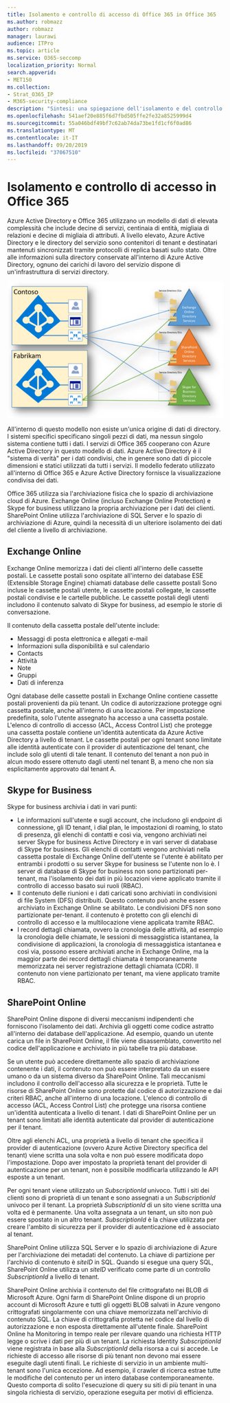 ```yaml
---
title: Isolamento e controllo di accesso di Office 365 in Office 365
ms.author: robmazz
author: robmazz
manager: laurawi
audience: ITPro
ms.topic: article
ms.service: O365-seccomp
localization_priority: Normal
search.appverid:
- MET150
ms.collection:
- Strat_O365_IP
- M365-security-compliance
description: "Sintesi: una spiegazione dell'isolamento e del controllo di accesso all'interno delle diverse applicazioni di Office 365."
ms.openlocfilehash: 541aef20e885f6d7fbd505ffe2fe32a8525999d4
ms.sourcegitcommit: 55a046bdf49bf7c62ab74da73be1fd1cf6f0ad86
ms.translationtype: MT
ms.contentlocale: it-IT
ms.lasthandoff: 09/20/2019
ms.locfileid: "37067510"
---
```

# <a name="isolation-and-access-control-in-office-365"></a>Isolamento e controllo di accesso in Office 365

Azure Active Directory e Office 365 utilizzano un modello di dati di elevata complessità che include decine di servizi, centinaia di entità, migliaia di relazioni e decine di migliaia di attributi. A livello elevato, Azure Active Directory e le directory del servizio sono contenitori di tenant e destinatari mantenuti sincronizzati tramite protocolli di replica basati sullo stato. Oltre alle informazioni sulla directory conservate all'interno di Azure Active Directory, ognuno dei carichi di lavoro del servizio dispone di un'infrastruttura di servizi directory.
 
![Sincronizzazione dei dati del tenant di Office 365](media/office-365-isolation-tenant-data-sync.png)

All'interno di questo modello non esiste un'unica origine di dati di directory. I sistemi specifici specificano singoli pezzi di dati, ma nessun singolo sistema contiene tutti i dati. I servizi di Office 365 cooperano con Azure Active Directory in questo modello di dati. Azure Active Directory è il "sistema di verità" per i dati condivisi, che in genere sono dati di piccole dimensioni e statici utilizzati da tutti i servizi. Il modello federato utilizzato all'interno di Office 365 e Azure Active Directory fornisce la visualizzazione condivisa dei dati.

Office 365 utilizza sia l'archiviazione fisica che lo spazio di archiviazione cloud di Azure. Exchange Online (incluso Exchange Online Protection) e Skype for business utilizzano la propria archiviazione per i dati dei clienti. SharePoint Online utilizza l'archiviazione di SQL Server e lo spazio di archiviazione di Azure, quindi la necessità di un ulteriore isolamento dei dati del cliente a livello di archiviazione.

## <a name="exchange-online"></a>Exchange Online

Exchange Online memorizza i dati dei clienti all'interno delle cassette postali. Le cassette postali sono ospitate all'interno dei database ESE (Extensible Storage Engine) chiamati database delle cassette postali Sono incluse le cassette postali utente, le cassette postali collegate, le cassette postali condivise e le cartelle pubbliche. Le cassette postali degli utenti includono il contenuto salvato di Skype for business, ad esempio le storie di conversazione.

Il contenuto della cassetta postale dell'utente include:

- Messaggi di posta elettronica e allegati e-mail
- Informazioni sulla disponibilità e sul calendario
- Contacts
- Attività
- Note
- Gruppi
- Dati di inferenza

Ogni database delle cassette postali in Exchange Online contiene cassette postali provenienti da più tenant. Un codice di autorizzazione protegge ogni cassetta postale, anche all'interno di una locazione. Per impostazione predefinita, solo l'utente assegnato ha accesso a una cassetta postale. L'elenco di controllo di accesso (ACL, Access Control List) che protegge una cassetta postale contiene un'identità autenticata da Azure Active Directory a livello di tenant. Le cassette postali per ogni tenant sono limitate alle identità autenticate con il provider di autenticazione del tenant, che include solo gli utenti di tale tenant. Il contenuto del tenant a non può in alcun modo essere ottenuto dagli utenti nel tenant B, a meno che non sia esplicitamente approvato dal tenant A.

## <a name="skype-for-business"></a>Skype for Business

Skype for business archivia i dati in vari punti:

- Le informazioni sull'utente e sugli account, che includono gli endpoint di connessione, gli ID tenant, i dial plan, le impostazioni di roaming, lo stato di presenza, gli elenchi di contatti e così via, vengono archiviati nei server Skype for business Active Directory e in vari server di database di Skype for business. Gli elenchi di contatti vengono archiviati nella cassetta postale di Exchange Online dell'utente se l'utente è abilitato per entrambi i prodotti o su server Skype for business se l'utente non lo è. I server di database di Skype for business non sono partizionati per-tenant, ma l'isolamento dei dati in più locazioni viene applicato tramite il controllo di accesso basato sui ruoli (RBAC).
- Il contenuto delle riunioni e i dati caricati sono archiviati in condivisioni di file System (DFS) distribuiti. Questo contenuto può anche essere archiviato in Exchange Online se abilitato. Le condivisioni DFS non sono partizionate per-tenant. il contenuto è protetto con gli elenchi di controllo di accesso e la multilocazione viene applicata tramite RBAC.
- I record dettagli chiamata, ovvero la cronologia delle attività, ad esempio la cronologia delle chiamate, le sessioni di messaggistica istantanea, la condivisione di applicazioni, la cronologia di messaggistica istantanea e così via, possono essere archiviati anche in Exchange Online, ma la maggior parte dei record dettagli chiamata è temporaneamente memorizzata nei server registrazione dettagli chiamata (CDR). Il contenuto non viene partizionato per tenant, ma viene applicato tramite RBAC.

## <a name="sharepoint-online"></a>SharePoint Online

SharePoint Online dispone di diversi meccanismi indipendenti che forniscono l'isolamento dei dati. Archivia gli oggetti come codice astratto all'interno dei database dell'applicazione. Ad esempio, quando un utente carica un file in SharePoint Online, il file viene disassemblato, convertito nel codice dell'applicazione e archiviato in più tabelle tra più database.

Se un utente può accedere direttamente allo spazio di archiviazione contenente i dati, il contenuto non può essere interpretato da un essere umano o da un sistema diverso da SharePoint Online. Tali meccanismi includono il controllo dell'accesso alla sicurezza e le proprietà. Tutte le risorse di SharePoint Online sono protette dal codice di autorizzazione e dai criteri RBAC, anche all'interno di una locazione. L'elenco di controllo di accesso (ACL, Access Control List) che protegge una risorsa contiene un'identità autenticata a livello di tenant. I dati di SharePoint Online per un tenant sono limitati alle identità autenticate dal provider di autenticazione per il tenant.

Oltre agli elenchi ACL, una proprietà a livello di tenant che specifica il provider di autenticazione (ovvero Azure Active Directory specifica del tenant) viene scritta una sola volta e non può essere modificata dopo l'impostazione. Dopo aver impostato la proprietà tenant del provider di autenticazione per un tenant, non è possibile modificarla utilizzando le API esposte a un tenant.

Per ogni tenant viene utilizzato un *SubscriptionId* univoco. Tutti i siti dei clienti sono di proprietà di un tenant e sono assegnati a un *SubscriptionId* univoco per il tenant. La proprietà *SubscriptionId* di un sito viene scritta una volta ed è permanente. Una volta assegnata a un tenant, un sito non può essere spostato in un altro tenant. *SubscriptionId* è la chiave utilizzata per creare l'ambito di sicurezza per il provider di autenticazione ed è associato al tenant.

SharePoint Online utilizza SQL Server e lo spazio di archiviazione di Azure per l'archiviazione dei metadati del contenuto. La chiave di partizione per l'archivio di contenuto è *siteID* in SQL. Quando si esegue una query SQL, SharePoint Online utilizza un *siteID* verificato come parte di un controllo *SubscriptionId* a livello di tenant.

SharePoint Online archivia il contenuto del file crittografato nei BLOB di Microsoft Azure. Ogni farm di SharePoint Online dispone di un proprio account di Microsoft Azure e tutti gli oggetti BLOB salvati in Azure vengono crittografati singolarmente con una chiave memorizzata nell'archivio di contenuto SQL. La chiave di crittografia protetta nel codice dal livello di autorizzazione e non esposta direttamente all'utente finale. SharePoint Online ha Monitoring in tempo reale per rilevare quando una richiesta HTTP legge o scrive i dati per più di un tenant. La richiesta Identity *SubscriptionId* viene registrata in base alla *SubscriptionId* della risorsa a cui si accede. Le richieste di accesso alle risorse di più tenant non devono mai essere eseguite dagli utenti finali. Le richieste di servizio in un ambiente multi-tenant sono l'unica eccezione. Ad esempio, il crawler di ricerca estrae tutte le modifiche del contenuto per un intero database contemporaneamente. Questo comporta di solito l'esecuzione di query su siti di più tenant in una singola richiesta di servizio, operazione eseguita per motivi di efficienza.
